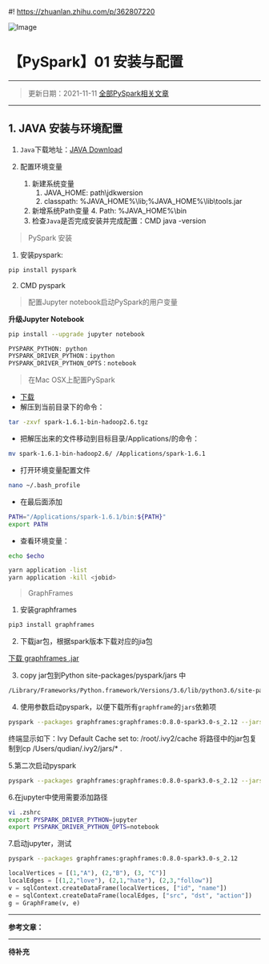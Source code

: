 #! https://zhuanlan.zhihu.com/p/362807220

![Image](https://pic4.zhimg.com/80/v2-5db1a82996ec388725185ae900a58008.jpg)

# 【PySpark】01 安装与配置

---
> 更新日期：2021-11-11
> [全部PySpark相关文章](https://zhuanlan.zhihu.com/p/431959767)
---

## 1. JAVA 安装与环境配置

1. `Java`下载地址：[JAVA Download](https://www.oracle.com/java/technologies/javase-downloads.html)

2. 配置环境变量
    1. 新建系统变量
        1. JAVA_HOME: path\jdkwersion
        2. classpath: %JAVA_HOME%\lib;%JAVA_HOME%\lib\tools.jar
    3. 新增系统Path变量
        4. Path: %JAVA_HOME%\bin
    5. 检查`Java`是否完成安装并完成配置：CMD java -version

> PySpark 安装

1. 安装pyspark: 

```bash
pip install pyspark
```

2. CMD pyspark

> 配置Jupyter notebook启动PySpark的用户变量

**升级Jupyter Notebook**
```bash
pip install --upgrade jupyter notebook
```

```bash
PYSPARK_PYTHON: python
PYSPARK_DRIVER_PYTHON：ipython
PYSPARK_DRIVER_PYTHON_OPTS：notebook
```

> 在Mac OSX上配置PySpark

- [下载](http://spark.apache.org/downloads.html)
- 解压到当前目录下的命令：

```bash
tar -zxvf spark-1.6.1-bin-hadoop2.6.tgz
```

- 把解压出来的文件移动到目标目录/Applications/的命令：

```bash
mv spark-1.6.1-bin-hadoop2.6/ /Applications/spark-1.6.1
```

- 打开环境变量配置文件

```bash
nano ~/.bash_profile
```

- 在最后面添加

```bash
PATH="/Applications/spark-1.6.1/bin:${PATH}"
export PATH
```

- 查看环境变量：

```bash
echo $echo
```

```bash
yarn application -list
yarn application -kill <jobid>
```

> GraphFrames

1. 安装graphframes

```bash
pip3 install graphframes
```

2. 下载jar包，根据spark版本下载对应的jia包

[下载 graphframes .jar](https://spark-packages.org/package/graphframes/graphframes)

3. copy jar包到Python site-packages/pyspark/jars 中

```bash
/Library/Frameworks/Python.framework/Versions/3.6/lib/python3.6/site-packages/pyspark/jars
```

4. 使用参数启动pyspark，以便下载所有`graphframe`的`jars`依赖项

```bash
pyspark --packages graphframes:graphframes:0.8.0-spark3.0-s_2.12 --jars graphframes-0.8.0-spark3.0-s_2.12.jar
```

终端显示如下：Ivy Default Cache set to: /root/.ivy2/cache
将路径中的jar包复制到cp /Users/qudian/.ivy2/jars/* .

5.第二次启动pyspark

```bash
pyspark --packages graphframes:graphframes:0.8.0-spark3.0-s_2.12 --jars graphframes-0.8.0-spark3.0-s_2.12.jar
```

6.在jupyter中使用需要添加路径

```bash
vi .zshrc
export PYSPARK_DRIVER_PYTHON=jupyter
export PYSPARK_DRIVER_PYTHON_OPTS=notebook
```

7.启动jupyter，测试

```bash
pyspark --packages graphframes:graphframes:0.8.0-spark3.0-s_2.12
```

```python
localVertices = [(1,"A"), (2,"B"), (3, "C")]
localEdges = [(1,2,"love"), (2,1,"hate"), (2,3,"follow")]
v = sqlContext.createDataFrame(localVertices, ["id", "name"])
e = sqlContext.createDataFrame(localEdges, ["src", "dst", "action"])
g = GraphFrame(v, e)
```
---
**参考文章：**

---

**待补充**
